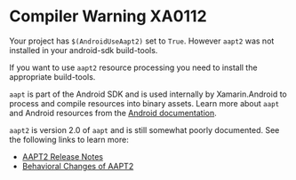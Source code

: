 ﻿# Compiler Warning XA0112

Your project has `$(AndroidUseAapt2)` set to `True`. However `aapt2`
was not installed in your android-sdk build-tools.

If you want to use `aapt2` resource processing you need to install the
appropriate build-tools.

`aapt` is part of the Android SDK and is used internally by
Xamarin.Android to process and compile resources into binary assets.
Learn more about `aapt` and Android resources from the [Android
documentation][aapt].

`aapt2` is version 2.0 of `aapt` and is still somewhat poorly
documented. See the following links to learn more:
- [AAPT2 Release Notes][release-notes]
- [Behavioral Changes of AAPT2][behavior]

[aapt]: https://developer.android.com/guide/topics/resources/accessing-resources.html
[release-notes]: https://android.googlesource.com/platform/frameworks/base/+/master/tools/aapt2/readme.md
[behavior]: https://developer.android.com/studio/build/gradle-plugin-3-0-0-migration#aapt2
